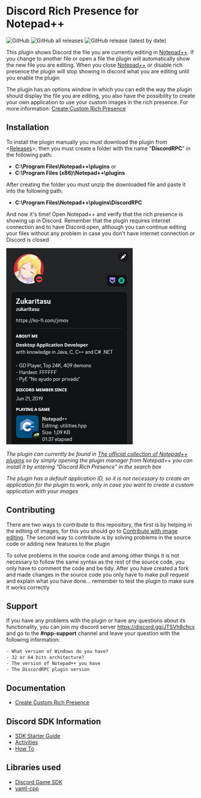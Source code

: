# Discord Rich Presence for Notepad++

![GitHub](https://img.shields.io/github/license/Zukaritasu/notepadpp_rpc) ![GitHub all releases](https://img.shields.io/github/downloads/Zukaritasu/notepadpp_rpc/total) ![GitHub release (latest by date)](https://img.shields.io/github/v/release/Zukaritasu/notepadpp_rpc)

This plugin shows Discord the file you are currently editing in [Notepad++](https://github.com/notepad-plus-plus/notepad-plus-plus). If you change to another file or open a file the plugin will automatically show the new file you are editing. When you close [Notepad++](https://github.com/notepad-plus-plus/notepad-plus-plus) or disable rich presence the plugin will stop showing in discord what you are editing until you enable the plugin

The plugin has an options window in which you can edit the way the plugin should display the file you are editing, you also have the possibility to create your own application to use your custom images in the rich presence. For more information: [Create Custom Rich Presence](https://github.com/Zukaritasu/notepadpp_rpc/blob/main/DOCUMENTATION.md)

## Installation

To install the plugin manually you must download the plugin from <[Releases](https://github.com/Zukaritasu/notepadpp_rpc/releases)>, then you must create a folder with the name "**DiscordRPC**" in the following path:
 * **C:\Program Files\Notepad++\plugins** or
 * **C:\Program Files (x86)\Notepad++\plugins**

After creating the folder you must unzip the downloaded file and paste it into the following path:
 * **C:\Program Files\Notepad++\plugins\DiscordRPC**

And now it's time! Open Notepad++ and verify that the rich presence is showing up in Discord. Remember that the plugin requires internet connection and to have Discord open, although you can continue editing your files without any problem in case you don't have internet connection or Discord is closed

![](./sample_rpc.png)

*The plugin can currently be found in [The official collection of Notepad++ plugins](https://github.com/notepad-plus-plus/nppPluginList) so by simply opening the plugin manager from Notepad++ you can install it by entering "Discord Rich Presence" in the search box*

*The plugin has a default application ID, so it is not necessary to create an application for the plugin to work, only in case you want to create a custom application with your images*

## Contributing

There are two ways to contribute to this repository, the first is by helping in the editing of images, for this you should go to [Contribute with image editing](https://github.com/Zukaritasu/notepadpp_rpc/blob/main/images/CONTRIBUTING.md). The second way to contribute is by solving problems in the source code or adding new features to the plugin

To solve problems in the source code and among other things it is not necessary to follow the same syntax as the rest of the source code, you only have to comment the code and be tidy. After you have created a fork and made changes in the source code you only have to make pull request and explain what you have done... remember to test the plugin to make sure it works correctly

## Support
If you have any problems with the plugin or have any questions about its functionality, you can join my discord server https://discord.gg/JTSVh8chcx and go to the **#npp-support** channel and leave your question with the following information:

```
- What version of Windows do you have?
- 32 or 64 bits architecture?
- The version of Notepad++ you have
- The DiscordRPC plugin version
```

## Documentation

* [Create Custom Rich Presence](https://github.com/Zukaritasu/notepadpp_rpc/blob/main/DOCUMENTATION.md)

## Discord SDK Information

* [SDK Starter Guide](https://discord.com/developers/docs/game-sdk/sdk-starter-guide)
* [Activities](https://discord.com/developers/docs/game-sdk/activities)
* [How To](https://discord.com/developers/docs/rich-presence/how-to)

## Libraries used

* [Discord Game SDK](https://discord.com/developers/docs/game-sdk)
* [yaml-cpp](https://github.com/jbeder/yaml-cpp)
